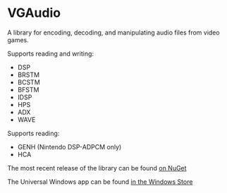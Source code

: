 # VGAudio
A library for encoding, decoding, and manipulating audio files from video games.

Supports reading and writing:
* DSP
* BRSTM
* BCSTM
* BFSTM
* IDSP
* HPS
* ADX
* WAVE

Supports reading:
* GENH (Nintendo DSP-ADPCM only)
* HCA

The most recent release of the library can be found [on NuGet](https://www.nuget.org/packages/VGAudio/)

The Universal Windows app can be found [in the Windows Store](https://www.microsoft.com/store/apps/9nblggh4s2wn)
